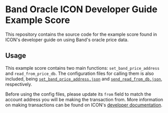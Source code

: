 # Band Oracle ICON Developer Guide Example Score

This repository contains the source code for the example score found in ICON's developer guide on using Band's oracle price data.

## Usage

This example score contains two main functions: `set_band_price_address` and `read_from_price_db`. The configuration files for calling them is also included, being [`set_band_price_address.json`](./score/example_score/send_set_band_price_address.json) and [`send_read_from_db.json`](./score/example_score/send_read_from_db.json), respectively.

Before using the config files, please update its `from` field to match the account address you will be making the transaction from. More information on making transactions can be found on ICON's [developer documentation](https://www.icondev.io/docs/invoking-score-functions).
